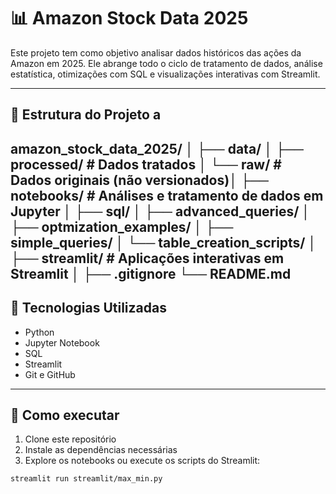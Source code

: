 # 📊 Amazon Stock Data 2025

Este projeto tem como objetivo analisar dados históricos das ações da Amazon em 2025. Ele abrange todo o ciclo de tratamento de dados, análise estatística, otimizações com SQL e visualizações interativas com Streamlit.

---

## 📁 Estrutura do Projeto a

amazon_stock_data_2025/ │ 
			├── data/ │
				  ├── processed/ # Dados tratados │
				  └── raw/ # Dados originais (não versionados)│
			├── notebooks/ # Análises e tratamento de dados em Jupyter │ 
			├── sql/ │
				 ├── advanced_queries/ │
				 ├── optmization_examples/ │
				 ├── simple_queries/ │
				 └── table_creation_scripts/ │ 
			├── streamlit/ # Aplicações interativas em Streamlit │
			├── .gitignore 
		        └── README.md
---

## 🔧 Tecnologias Utilizadas

- Python
- Jupyter Notebook
- SQL
- Streamlit
- Git e GitHub

---

## 🚀 Como executar

1. Clone este repositório
2. Instale as dependências necessárias
3. Explore os notebooks ou execute os scripts do Streamlit:

```bash
streamlit run streamlit/max_min.py


